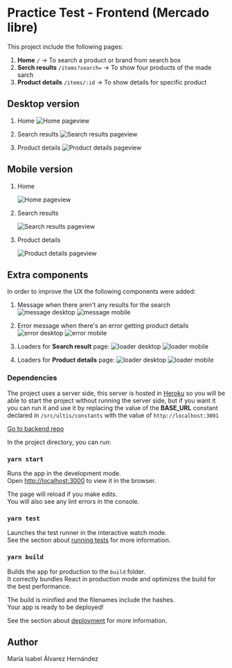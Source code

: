 # Practice Test - Frontend (Mercado libre)

This project include the following pages:

1. **Home** `/` -> To search a product or brand from search box
2. **Serch results** `/items?search=` -> To show four products of the made sarch
3. **Product details** `/items/:id` -> To show details for specific product

## Desktop version

1. Home
   ![Home pageview](https://user-images.githubusercontent.com/38545126/184041830-31c81155-4a61-48c9-8767-9e320fa7214c.png)

2. Search results
   ![Search results pageview](https://user-images.githubusercontent.com/38545126/184041839-558970ec-ba28-48e4-80ff-201a94be8b63.png)

3. Product details
   ![Product details pageview](https://user-images.githubusercontent.com/38545126/184041843-621eb069-8bb1-48b8-b263-9304accdb717.png)

## Mobile version

1. Home

   ![Home pageview](https://user-images.githubusercontent.com/38545126/184041943-6341053f-6885-4f21-8831-adaa39113633.png)

2. Search results

   ![Search results pageview](https://user-images.githubusercontent.com/38545126/184041946-bcdf084b-6644-40b3-9b8b-e762289de32e.png)

3. Product details

   ![Product details pageview](https://user-images.githubusercontent.com/38545126/184041948-2f167bfb-c634-496e-a7c6-488f682aa2e7.png)

## Extra components

In order to improve the UX the following components were added:

1. Message when there aren't any results for the search
   ![message desktop](https://user-images.githubusercontent.com/38545126/184042462-73aa4a58-5d32-4a4e-86a4-8102dac0873a.png)
   ![message mobile](https://user-images.githubusercontent.com/38545126/184042457-4ed4da5c-b4ca-4eb4-8523-8ef5bf750833.png)

2. Error message when there's an error getting product details
   ![error desktop](https://user-images.githubusercontent.com/38545126/184042466-23447e3c-bbfb-4d1a-a7c0-d1692624e84a.png)
   ![error mobile](https://user-images.githubusercontent.com/38545126/184042470-83f675d2-2bba-4889-877d-78d1f50afac1.png)

3. Loaders for **Search result** page:
   ![loader desktop](https://user-images.githubusercontent.com/38545126/184042505-2414d104-0e03-4d2a-8121-72944559fac4.png)
   ![loader mobile](https://user-images.githubusercontent.com/38545126/184042508-00a3c406-ed6a-46fe-9968-a8f671d6f445.png)

4. Loaders for **Product details** page:
   ![loader desktop](https://user-images.githubusercontent.com/38545126/184042510-16a67292-d70c-413b-8581-e79934888d5e.png)
   ![loader mobile](https://user-images.githubusercontent.com/38545126/184042509-9f759c00-48cf-42d2-afcc-f4e934f979e6.png)

### Dependencies

The project uses a server side, this server is hosted in [Heroku](https://www.heroku.com/free) so you will be able to start the project without running the server side, but if you want it you can run it and use it by replacing the value of the **BASE_URL** constant declared in `/src/ultis/constants` with the value of `http://localhost:3001`

[Go to backend repo](https://github.com/MaryAlvarezH/ML-server)

In the project directory, you can run:

### `yarn start`

Runs the app in the development mode.\
Open [http://localhost:3000](http://localhost:3000) to view it in the browser.

The page will reload if you make edits.\
You will also see any lint errors in the console.

### `yarn test`

Launches the test runner in the interactive watch mode.\
See the section about [running tests](https://facebook.github.io/create-react-app/docs/running-tests) for more information.

### `yarn build`

Builds the app for production to the `build` folder.\
It correctly bundles React in production mode and optimizes the build for the best performance.

The build is minified and the filenames include the hashes.\
Your app is ready to be deployed!

See the section about [deployment](https://facebook.github.io/create-react-app/docs/deployment) for more information.

## Author

María Isabel Álvarez Hernández

